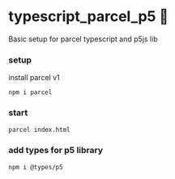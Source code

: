 # typescript_parcel_p5 🥡

Basic setup for parcel typescript and p5js lib

### setup

install parcel v1

```
npm i parcel
```

### start

```bash
parcel index.html
```

### add types for p5 library

```
npm i @types/p5
```
